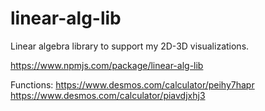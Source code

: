 # linear-alg-lib
Linear algebra library to support my 2D-3D visualizations.

https://www.npmjs.com/package/linear-alg-lib

Functions:
https://www.desmos.com/calculator/peihy7hapr
https://www.desmos.com/calculator/piavdjxhj3
